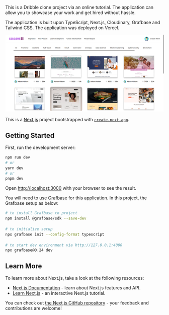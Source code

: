 This is a Dribble clone project via an online tutorial. The application can allow you to showcase your work and get hired without hassle. 

The application is built upon TypeScript, Next.js, Cloudinary, Grafbase and Tailwind CSS. The application was deployed on Vercel. 

![Giggers Homepage](screenshots/giggers-homepage.png)

This is a [Next.js](https://nextjs.org/) project bootstrapped with [`create-next-app`](https://github.com/vercel/next.js/tree/canary/packages/create-next-app).

## Getting Started

First, run the development server:

```bash
npm run dev
# or
yarn dev
# or
pnpm dev
```

Open [http://localhost:3000](http://localhost:3000) with your browser to see the result.

You will need to use [Grafbase](https://grafbase.com/) for this application. In this project, the Grafbase setup as below:

```bash
# to install Grafbase to project
npm install @grafbase/sdk --save-dev

# to initialize setup
npx grafbase init --config-format typescript

# to start dev environment via http://127.0.0.1:4000
npx grafbase@0.24 dev
```

## Learn More

To learn more about Next.js, take a look at the following resources:

- [Next.js Documentation](https://nextjs.org/docs) - learn about Next.js features and API.
- [Learn Next.js](https://nextjs.org/learn) - an interactive Next.js tutorial.

You can check out [the Next.js GitHub repository](https://github.com/vercel/next.js/) - your feedback and contributions are welcome!

